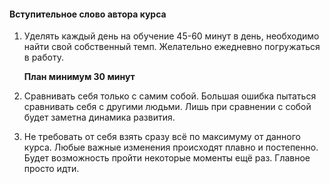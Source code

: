 #### Вступительное слово автора курса

1. Уделять каждый день на обучение 45-60 минут в день, необходимо найти свой собственный темп. Желательно ежедневно погружаться в работу.

	**План минимум 30 минут**

2. Сравнивать себя только с самим собой. Большая ошибка пытаться сравнивать себя с другими людьми. Лишь при сравнении с собой будет заметна динамика развития.

3. Не требовать от себя взять сразу всё по максимуму от данного курса. Любые важные изменения происходят плавно и постепенно. Будет возможность пройти некоторые моменты ещё раз. Главное просто идти.